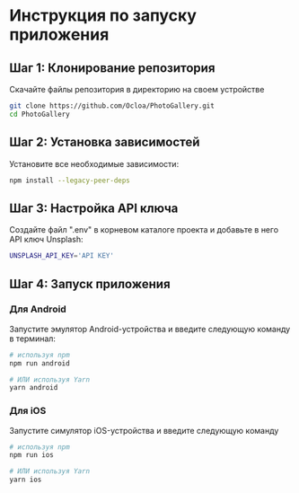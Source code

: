 
# Инструкция по запуску приложения


## Шаг 1: Клонирование репозитория

Скачайте файлы репозитория в директорию на своем устройстве

```bash
git clone https://github.com/Ocloa/PhotoGallery.git
cd PhotoGallery
```

## Шаг 2: Установка зависимостей

Установите все необходимые зависимости:

```bash
npm install --legacy-peer-deps
```

## Шаг 3: Настройка API ключа

Создайте файл ".env" в корневом каталоге проекта и добавьте в него API ключ Unsplash:

```bash
UNSPLASH_API_KEY='API KEY'
```
## Шаг 4: Запуск приложения

### Для Android
Запустите эмулятор Android-устройства и введите следующую команду в терминал:
```bash
# используя npm
npm run android

# ИЛИ используя Yarn
yarn android
```

### Для iOS
Запустите симулятор iOS-устройства и введите следующую команду 
```bash
# используя npm
npm run ios

# ИЛИ используя Yarn
yarn ios
```


